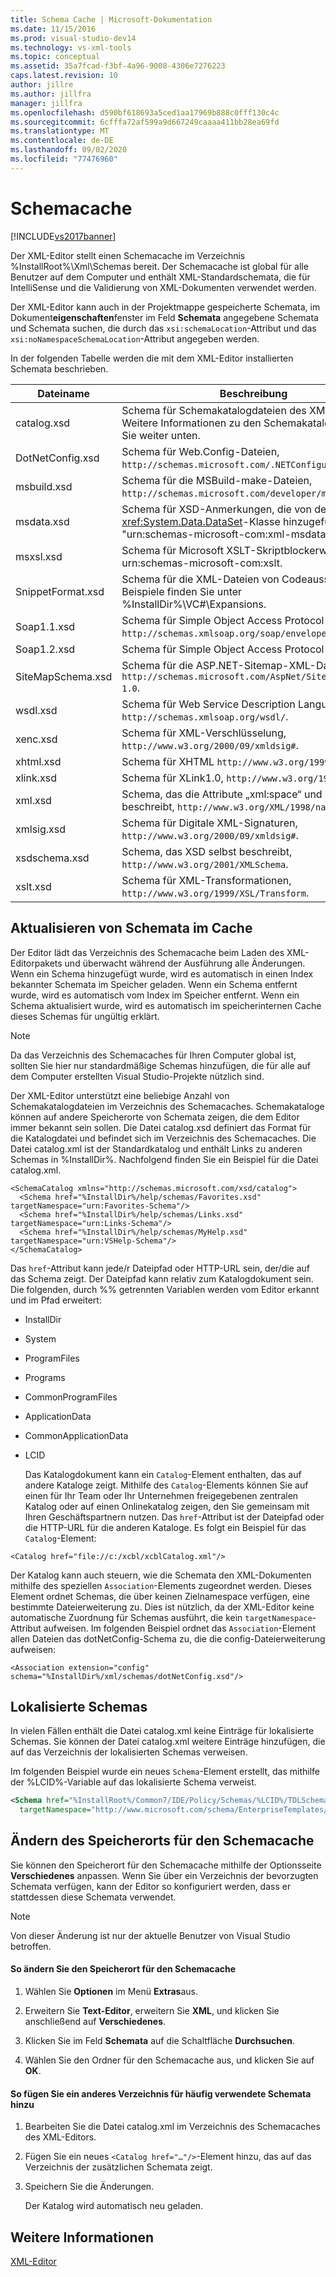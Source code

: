 ```yaml
---
title: Schema Cache | Microsoft-Dokumentation
ms.date: 11/15/2016
ms.prod: visual-studio-dev14
ms.technology: vs-xml-tools
ms.topic: conceptual
ms.assetid: 35a7fcad-f3bf-4a96-9008-4306e7276223
caps.latest.revision: 10
author: jillre
ms.author: jillfra
manager: jillfra
ms.openlocfilehash: d590bf618693a5ced1aa17969b888c0fff130c4c
ms.sourcegitcommit: 6cfffa72af599a9d667249caaaa411bb28ea69fd
ms.translationtype: MT
ms.contentlocale: de-DE
ms.lasthandoff: 09/02/2020
ms.locfileid: "77476960"
---
```

# <a name="schema-cache"></a>Schemacache
[!INCLUDE[vs2017banner](../includes/vs2017banner.md)]

Der XML-Editor stellt einen Schemacache im Verzeichnis %InstallRoot%\Xml\Schemas bereit. Der Schemacache ist global für alle Benutzer auf dem Computer und enthält XML-Standardschemata, die für IntelliSense und die Validierung von XML-Dokumenten verwendet werden.

 Der XML-Editor kann auch in der Projektmappe gespeicherte Schemata, im Dokument**eigenschaften**fenster im Feld **Schemata** angegebene Schemata und Schemata suchen, die durch das `xsi:schemaLocation`-Attribut und das `xsi:noNamespaceSchemaLocation`-Attribut angegeben werden.

 In der folgenden Tabelle werden die mit dem XML-Editor installierten Schemata beschrieben.

|     Dateiname      |                                                      Beschreibung                                                      |
|-------------------|-----------------------------------------------------------------------------------------------------------------------|
|    catalog.xsd    |             Schema für Schemakatalogdateien des XML-Editors. Weitere Informationen zu den Schemakatalogen finden Sie weiter unten.             |
| DotNetConfig.xsd  |                 Schema für Web.Config-Dateien, `http://schemas.microsoft.com/.NETConfiguration/v2.0`.                 |
|    msbuild.xsd    |              Schema für die MSBuild-make-Dateien, `http://schemas.microsoft.com/developer/msbuild/2003`.              |
|    msdata.xsd     | Schema für XSD-Anmerkungen, die von der <xref:System.Data.DataSet>-Klasse hinzugefügt werden, "urn:schemas-microsoft-com:xml-msdata". |
|     msxsl.xsd     |                  Schema für Microsoft XSLT-Skriptblockerweiterungen, urn:schemas-microsoft-com:xslt.                   |
| SnippetFormat.xsd |                 Schema für die XML-Dateien von Codeausschnitten. Beispiele finden Sie unter %InstallDir%\VC#\Expansions.                 |
|    Soap1.1.xsd    |            Schema für Simple Object Access Protocol 1.1 (SOAP), `http://schemas.xmlsoap.org/soap/envelope/`.            |
|    Soap1.2.xsd    |                                     Schema für Simple Object Access Protocol 1.2.                                     |
| SiteMapSchema.xsd |            Schema für die ASP.NET-Sitemap-XML-Datei, `http://schemas.microsoft.com/AspNet/SiteMap-File-1.0`.             |
|     wsdl.xsd      |                    Schema für Web Service Description Language, `http://schemas.xmlsoap.org/wsdl/`.                     |
|     xenc.xsd      |                            Schema für XML-Verschlüsselung, `http://www.w3.org/2000/09/xmldsig#`.                             |
|     xhtml.xsd     |                                    Schema für XHTML `http://www.w3.org/1999/xhtml`.                                     |
|     xlink.xsd     |                                  Schema für XLink1.0, `http://www.w3.org/1999/xlink`.                                   |
|      xml.xsd      |              Schema, das die Attribute „xml:space“ und „xml:lang“ beschreibt, `http://www.w3.org/XML/1998/namespace`.               |
|    xmlsig.xsd     |                        Schema für Digitale XML-Signaturen, `http://www.w3.org/2000/09/xmldsig#`.                         |
|   xsdschema.xsd   |                            Schema, das XSD selbst beschreibt, `http://www.w3.org/2001/XMLSchema`.                            |
|     xslt.xsd      |                           Schema für XML-Transformationen, `http://www.w3.org/1999/XSL/Transform`.                            |

## <a name="updating-schemas-in-the-cache"></a>Aktualisieren von Schemata im Cache
 Der Editor lädt das Verzeichnis des Schemacache beim Laden des XML-Editorpakets und überwacht während der Ausführung alle Änderungen. Wenn ein Schema hinzugefügt wurde, wird es automatisch in einen Index bekannter Schemata im Speicher geladen. Wenn ein Schema entfernt wurde, wird es automatisch vom Index im Speicher entfernt. Wenn ein Schema aktualisiert wurde, wird es automatisch im speicherinternen Cache dieses Schemas für ungültig erklärt.

> [!NOTE]
> Da das Verzeichnis des Schemacaches für Ihren Computer global ist, sollten Sie hier nur standardmäßige Schemas hinzufügen, die für alle auf dem Computer erstellten Visual Studio-Projekte nützlich sind.

 Der XML-Editor unterstützt eine beliebige Anzahl von Schemakatalogdateien im Verzeichnis des Schemacaches. Schemakataloge können auf andere Speicherorte von Schemata zeigen, die dem Editor immer bekannt sein sollen. Die Datei catalog.xsd definiert das Format für die Katalogdatei und befindet sich im Verzeichnis des Schemacaches. Die Datei catalog.xml ist der Standardkatalog und enthält Links zu anderen Schemas in %InstallDir%. Nachfolgend finden Sie ein Beispiel für die Datei catalog.xml.

```
<SchemaCatalog xmlns="http://schemas.microsoft.com/xsd/catalog">
  <Schema href="%InstallDir%/help/schemas/Favorites.xsd" targetNamespace="urn:Favorites-Schema"/>
  <Schema href="%InstallDir%/help/schemas/Links.xsd" targetNamespace="urn:Links-Schema"/>
  <Schema href="%InstallDir%/help/schemas/MyHelp.xsd" targetNamespace="urn:VSHelp-Schema"/>
</SchemaCatalog>
```

 Das `href`-Attribut kann jede/r Dateipfad oder HTTP-URL sein, der/die auf das Schema zeigt. Der Dateipfad kann relativ zum Katalogdokument sein. Die folgenden, durch %% getrennten Variablen werden vom Editor erkannt und im Pfad erweitert:

- InstallDir

- System

- ProgramFiles

- Programs

- CommonProgramFiles

- ApplicationData

- CommonApplicationData

- LCID

  Das Katalogdokument kann ein `Catalog`-Element enthalten, das auf andere Kataloge zeigt. Mithilfe des `Catalog`-Elements können Sie auf einen für Ihr Team oder Ihr Unternehmen freigegebenen zentralen Katalog oder auf einen Onlinekatalog zeigen, den Sie gemeinsam mit Ihren Geschäftspartnern nutzen. Das `href`-Attribut ist der Dateipfad oder die HTTP-URL für die anderen Kataloge. Es folgt ein Beispiel für das `Catalog`-Element:

```
<Catalog href="file://c:/xcbl/xcblCatalog.xml"/>
```

 Der Katalog kann auch steuern, wie die Schemata den XML-Dokumenten mithilfe des speziellen `Association`-Elements zugeordnet werden. Dieses Element ordnet Schemas, die über keinen Zielnamespace verfügen, eine bestimmte Dateierweiterung zu. Dies ist nützlich, da der XML-Editor keine automatische Zuordnung für Schemas ausführt, die kein `targetNamespace`-Attribut aufweisen. Im folgenden Beispiel ordnet das `Association`-Element allen Dateien das dotNetConfig-Schema zu, die die config-Dateierweiterung aufweisen:

```
<Association extension="config" schema="%InstallDir%/xml/schemas/dotNetConfig.xsd"/>
```

## <a name="localized-schemas"></a>Lokalisierte Schemas
 In vielen Fällen enthält die Datei catalog.xml keine Einträge für lokalisierte Schemas. Sie können der Datei catalog.xml weitere Einträge hinzufügen, die auf das Verzeichnis der lokalisierten Schemas verweisen.

 Im folgenden Beispiel wurde ein neues `Schema`-Element erstellt, das mithilfe der %LCID%-Variable auf das lokalisierte Schema verweist.

```xml
<Schema href="%InstallRoot%/Common7/IDE/Policy/Schemas/%LCID%/TDLSchema.xsd"
  targetNamespace="http://www.microsoft.com/schema/EnterpriseTemplates/TDLSchema"/>
```

## <a name="changing-the-location-of-the-schema-cache"></a>Ändern des Speicherorts für den Schemacache
 Sie können den Speicherort für den Schemacache mithilfe der Optionsseite **Verschiedenes** anpassen. Wenn Sie über ein Verzeichnis der bevorzugten Schemata verfügen, kann der Editor so konfiguriert werden, dass er stattdessen diese Schemata verwendet.

> [!NOTE]
> Von dieser Änderung ist nur der aktuelle Benutzer von Visual Studio betroffen.

#### <a name="to-change-the-schema-cache-location"></a>So ändern Sie den Speicherort für den Schemacache

1. Wählen Sie **Optionen** im Menü **Extras**aus.

2. Erweitern Sie **Text-Editor**, erweitern Sie **XML**, und klicken Sie anschließend auf **Verschiedenes**.

3. Klicken Sie im Feld **Schemata** auf die Schaltfläche **Durchsuchen**.

4. Wählen Sie den Ordner für den Schemacache aus, und klicken Sie auf **OK**.

#### <a name="to-add-another-directory-of-common-schemas"></a>So fügen Sie ein anderes Verzeichnis für häufig verwendete Schemata hinzu

1. Bearbeiten Sie die Datei catalog.xml im Verzeichnis des Schemacaches des XML-Editors.

2. Fügen Sie ein neues `<Catalog href="…"/>`-Element hinzu, das auf das Verzeichnis der zusätzlichen Schemata zeigt.

3. Speichern Sie die Änderungen.

     Der Katalog wird automatisch neu geladen.

## <a name="see-also"></a>Weitere Informationen
 [XML-Editor](../xml-tools/xml-editor.md)
